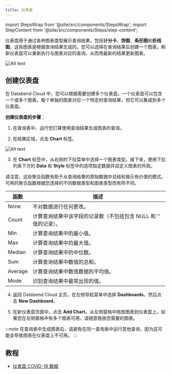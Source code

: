 ```yaml
---
title: 仪表盘
---
```

import StepsWrap from '@site/src/components/StepsWrap';
import StepContent from '@site/src/components/Steps/step-content';

仪表盘用于通过各种图表类型展示查询结果，包括**计分卡**、**饼图**、**条形图**和**折线图**。这些图表是根据查询结果生成的。您可以选择在查询结果后创建一个图表。刷新仪表盘可以重新执行与图表对应的查询，从而用最新的结果更新图表。

![Alt text](@site/static/img/documents/dashboard/dashboard.png)

## 创建仪表盘

在 Databend Cloud 中，您可以根据需要创建多个仪表盘。一个仪表盘可以包含一个或多个图表。每个单独的图表对应一个特定的查询结果，但它可以集成到多个仪表盘。

**创建仪表盘的步骤**：

1. 在查询表中，运行您打算使用查询结果生成图表的查询。

2. 在结果区域，点击 **Chart** 标签。

![Alt text](@site/static/img/documents/dashboard/chart-btn.png)

3. 在 **Chart** 标签中，从右侧的下拉菜单中选择一个图表类型。接下来，使用下拉列表下方的 **Data** 和 **Style** 标签中的选项指定数据并自定义图表的外观。

请注意，这些聚合函数有助于从查询结果的原始数据中总结和揭示有价值的模式。可用的聚合函数根据您选择的不同数据类型和图表类型而有所不同。

| 函数                 | 描述                                                         |
|----------------------|--------------------------------------------------------------|
| None                 | 不对数据进行任何更改。                                       |
| Count                | 计算查询结果中该字段的记录数（不包括包含 NULL 和 '' 值的记录）。 |
| Min                  | 计算查询结果中的最小值。                                     |
| Max                  | 计算查询结果中的最大值。                                     |
| Median               | 计算查询结果中的中位数。                                     |
| Sum                  | 计算查询结果中数值的总和。                                   |
| Average              | 计算查询结果中数值数据的平均值。                             |
| Mode                 | 识别查询结果中最常出现的值。                                 |

4. 返回 Databend Cloud 主页，在左侧导航菜单中选择 **Dashboards**，然后点击 **New Dashboard**。

5. 在新仪表盘页面中，点击 **Add Chart**。从左侧窗格中拖放图表到仪表盘上。如果您在左侧窗格中有多个图表可用，请随意拖放您需要的图表。

:::note
在查询表中生成图表后，请避免在同一查询表中运行其他查询，因为这可能会导致图表在仪表盘上不可用。
:::

## 教程

- [仪表盘 COVID-19 数据](/tutorials/databend-cloud/dashboard)